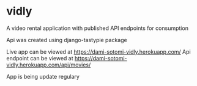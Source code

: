 # vidly
A video rental application with published API endpoints for consumption

Api was created using django-tastypie package

Live app can be viewed at https://dami-sotomi-vidly.herokuapp.com/
Api endpoint can be viewed at https://dami-sotomi-vidly.herokuapp.com/api/movies/

App is being update regulary

